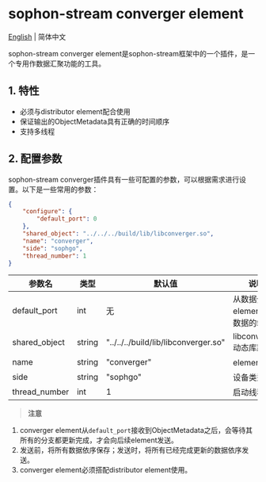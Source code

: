 # sophon-stream converger element

[English](README_EN.md) | 简体中文

sophon-stream converger element是sophon-stream框架中的一个插件，是一个专用作数据汇聚功能的工具。

## 1. 特性
* 必须与distributor element配合使用
* 保证输出的ObjectMetadata具有正确的时间顺序
* 支持多线程

## 2. 配置参数
sophon-stream converger插件具有一些可配置的参数，可以根据需求进行设置。以下是一些常用的参数：

```json
{
    "configure": {
        "default_port": 0
    },
    "shared_object": "../../../build/lib/libconverger.so",
    "name": "converger",
    "side": "sophgo",
    "thread_number": 1
}
```

| 参数名        | 类型   | 默认值                               | 说明                            |
| ------------- | ------ | ------------------------------------ | ------------------------------- |
| default_port  | int    | 无                                   | 从数据分发element接收数据的端口 |
| shared_object | string | "../../../build/lib/libconverger.so" | libconverger动态库路径          |
| name          | string | "converger"                          | element名称                     |
| side          | string | "sophgo"                             | 设备类型                        |
| thread_number | int    | 1                                    | 启动线程数                      |

> **注意**
1. converger element从`default_port`接收到ObjectMetadata之后，会等待其所有的分支都更新完成，才会向后续element发送。
2. 发送前，将所有数据依序保存；发送时，将所有已经完成更新的数据依序发送。
3. converger element必须搭配distributor element使用。
